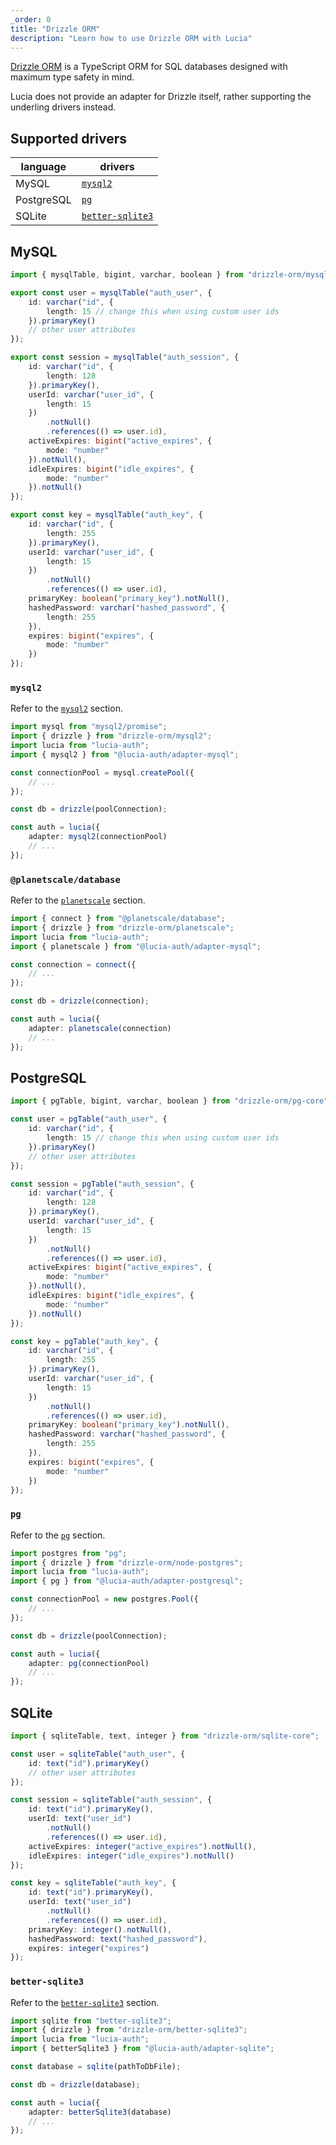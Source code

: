 ```yaml
---
_order: 0
title: "Drizzle ORM"
description: "Learn how to use Drizzle ORM with Lucia"
---
```


[Drizzle ORM](https://github.com/drizzle-team/drizzle-orm) is a TypeScript ORM for SQL databases designed with maximum type safety in mind.

Lucia does not provide an adapter for Drizzle itself, rather supporting the underling drivers instead.

## Supported drivers

| language   | drivers                                                        |
| ---------- | -------------------------------------------------------------- |
| MySQL      | [`mysql2`](https://github.com/sidorares/node-mysql2)           |
| PostgreSQL | [`pg`](https://github.com/brianc/node-postgres)                |
| SQLite     | [`better-sqlite3`](https://github.com/WiseLibs/better-sqlite3) |

## MySQL

```ts
import { mysqlTable, bigint, varchar, boolean } from "drizzle-orm/mysql-core";

export const user = mysqlTable("auth_user", {
	id: varchar("id", {
		length: 15 // change this when using custom user ids
	}).primaryKey()
	// other user attributes
});

export const session = mysqlTable("auth_session", {
	id: varchar("id", {
		length: 128
	}).primaryKey(),
	userId: varchar("user_id", {
		length: 15
	})
		.notNull()
		.references(() => user.id),
	activeExpires: bigint("active_expires", {
		mode: "number"
	}).notNull(),
	idleExpires: bigint("idle_expires", {
		mode: "number"
	}).notNull()
});

export const key = mysqlTable("auth_key", {
	id: varchar("id", {
		length: 255
	}).primaryKey(),
	userId: varchar("user_id", {
		length: 15
	})
		.notNull()
		.references(() => user.id),
	primaryKey: boolean("primary_key").notNull(),
	hashedPassword: varchar("hashed_password", {
		length: 255
	}),
	expires: bigint("expires", {
		mode: "number"
	})
});
```

### `mysql2`

Refer to the [`mysql2`](/adapters/mysql#mysql2) section.

```ts
import mysql from "mysql2/promise";
import { drizzle } from "drizzle-orm/mysql2";
import lucia from "lucia-auth";
import { mysql2 } from "@lucia-auth/adapter-mysql";

const connectionPool = mysql.createPool({
	// ...
});

const db = drizzle(poolConnection);

const auth = lucia({
	adapter: mysql2(connectionPool)
	// ...
});
```

### `@planetscale/database`

Refer to the [`planetscale`](/adapters/mysql#planetscale) section.

```ts
import { connect } from "@planetscale/database";
import { drizzle } from "drizzle-orm/planetscale";
import lucia from "lucia-auth";
import { planetscale } from "@lucia-auth/adapter-mysql";

const connection = connect({
	// ...
});

const db = drizzle(connection);

const auth = lucia({
	adapter: planetscale(connection)
	// ...
});
```

## PostgreSQL

```ts
import { pgTable, bigint, varchar, boolean } from "drizzle-orm/pg-core";

const user = pgTable("auth_user", {
	id: varchar("id", {
		length: 15 // change this when using custom user ids
	}).primaryKey()
	// other user attributes
});

const session = pgTable("auth_session", {
	id: varchar("id", {
		length: 128
	}).primaryKey(),
	userId: varchar("user_id", {
		length: 15
	})
		.notNull()
		.references(() => user.id),
	activeExpires: bigint("active_expires", {
		mode: "number"
	}).notNull(),
	idleExpires: bigint("idle_expires", {
		mode: "number"
	}).notNull()
});

const key = pgTable("auth_key", {
	id: varchar("id", {
		length: 255
	}).primaryKey(),
	userId: varchar("user_id", {
		length: 15
	})
		.notNull()
		.references(() => user.id),
	primaryKey: boolean("primary_key").notNull(),
	hashedPassword: varchar("hashed_password", {
		length: 255
	}),
	expires: bigint("expires", {
		mode: "number"
	})
});
```

### `pg`

Refer to the [`pg`](/adapters/postgresql#pg) section.

```ts
import postgres from "pg";
import { drizzle } from "drizzle-orm/node-postgres";
import lucia from "lucia-auth";
import { pg } from "@lucia-auth/adapter-postgresql";

const connectionPool = new postgres.Pool({
	// ...
});

const db = drizzle(poolConnection);

const auth = lucia({
	adapter: pg(connectionPool)
	// ...
});
```

## SQLite

```ts
import { sqliteTable, text, integer } from "drizzle-orm/sqlite-core";

const user = sqliteTable("auth_user", {
	id: text("id").primaryKey()
	// other user attributes
});

const session = sqliteTable("auth_session", {
	id: text("id").primaryKey(),
	userId: text("user_id")
		.notNull()
		.references(() => user.id),
	activeExpires: integer("active_expires").notNull(),
	idleExpires: integer("idle_expires").notNull()
});

const key = sqliteTable("auth_key", {
	id: text("id").primaryKey(),
	userId: text("user_id")
		.notNull()
		.references(() => user.id),
	primaryKey: integer().notNull(),
	hashedPassword: text("hashed_password"),
	expires: integer("expires")
});
```

### `better-sqlite3`

Refer to the [`better-sqlite3`](/adapters/sqlite#better-sqlite3) section.

```ts
import sqlite from "better-sqlite3";
import { drizzle } from "drizzle-orm/better-sqlite3";
import lucia from "lucia-auth";
import { betterSqlite3 } from "@lucia-auth/adapter-sqlite";

const database = sqlite(pathToDbFile);

const db = drizzle(database);

const auth = lucia({
	adapter: betterSqlite3(database)
	// ...
});
```
